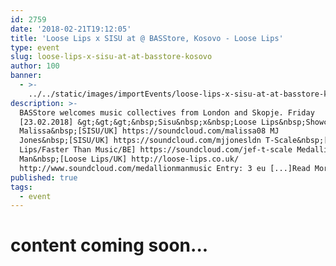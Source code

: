 ```yaml
---
id: 2759
date: '2018-02-21T19:12:05'
title: 'Loose Lips x SISU at @ BASStore, Kosovo - Loose Lips'
type: event
slug: loose-lips-x-sisu-at-at-basstore-kosovo
author: 100
banner:
  - >-
    ../../static/images/importEvents/loose-lips-x-sisu-at-at-basstore-kosovo/image2759.jpeg
description: >-
  BASStore welcomes music collectives from London and Skopje. Friday
  [23.02.2018] &gt;&gt;&gt;&nbsp;Sisu&nbsp;x&nbsp;Loose Lips&nbsp;Showcase Night
  Malissa&nbsp;[SISU/UK] https://soundcloud.com/malissa08 MJ
  Jones&nbsp;[SISU/UK] https://soundcloud.com/mjjonesldn T-Scale&nbsp;[Loose
  Lips/Faster Than Music/BE] https://soundcloud.com/jef-t-scale Medallion
  Man&nbsp;[Loose Lips/UK] http://loose-lips.co.uk/
  http://www.soundcloud.com/medallionmanmusic Entry: 3 eu [...]Read More...
published: true
tags:
  - event
---
```

content coming soon...
======================